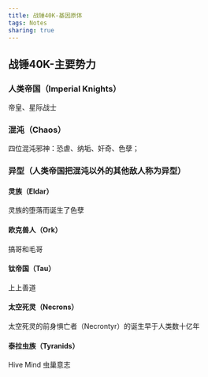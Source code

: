 ```yaml
---
title: 战锤40K-基因原体
tags: Notes
sharing: true
---
```


## 战锤40K-主要势力

### 人类帝国（Imperial Knights）
帝皇、星际战士

### 混沌（Chaos）
四位混沌邪神：恐虐、纳垢、奸奇、色孽；

### 异型（人类帝国把混沌以外的其他敌人称为异型）
#### 灵族（Eldar）
灵族的堕落而诞生了色孽

#### 欧克兽人（Ork）
搞哥和毛哥

#### 钛帝国（Tau）
上上善道

#### 太空死灵（Necrons）
太空死灵的前身惧亡者（Necrontyr）的诞生早于人类数十亿年

#### 泰拉虫族（Tyranids）
Hive Mind 虫巢意志